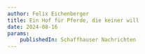 ```yaml
---
author: Felix Eichenberger
title: Ein Hof für Pferde, die keiner will
date: 2024-08-16
params:
    publishedIn: Schaffhauser Nachrichten
---
```

